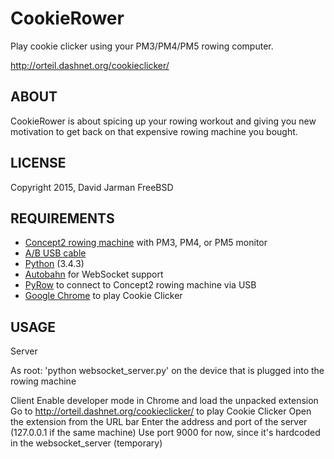 # CookieRower
Play cookie clicker using your PM3/PM4/PM5 rowing computer.

http://orteil.dashnet.org/cookieclicker/

## ABOUT
CookieRower is about spicing up your rowing workout and giving you new motivation to get back on that expensive rowing machine you bought.

## LICENSE
Copyright 2015, David Jarman
FreeBSD

## REQUIREMENTS
- [Concept2 rowing machine](http://www.concept2.com/) with PM3, PM4, or PM5 monitor
- [A/B USB cable](http://www.amazon.com/AmazonBasics-USB-2-0-Cable--Male/dp/B00NH11KIK/)
- [Python](http://python.org/) (3.4.3)
- [Autobahn](http://autobahn.ws/python/) for WebSocket support
- [PyRow](https://github.com/uvd/PyRow) to connect to Concept2 rowing machine via USB
- [Google Chrome](http://www.google.com/chrome/) to play Cookie Clicker

## USAGE
Server

As root:
'python websocket_server.py' on the device that is plugged into the rowing machine

Client
Enable developer mode in Chrome and load the unpacked extension
Go to http://orteil.dashnet.org/cookieclicker/ to play Cookie Clicker
Open the extension from the URL bar
Enter the address and port of the server (127.0.0.1 if the same machine)
Use port 9000 for now, since it's hardcoded in the websocket_server (temporary)